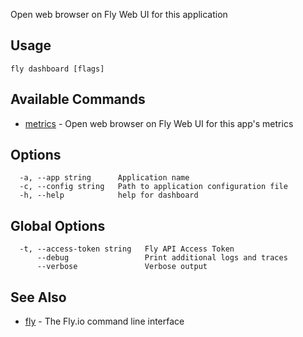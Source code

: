 Open web browser on Fly Web UI for this application

## Usage
~~~
fly dashboard [flags]
~~~

## Available Commands
* [metrics](/docs/flyctl/fly-dashboard-metrics/)	 - Open web browser on Fly Web UI for this app's metrics

## Options

~~~
  -a, --app string      Application name
  -c, --config string   Path to application configuration file
  -h, --help            help for dashboard
~~~

## Global Options

~~~
  -t, --access-token string   Fly API Access Token
      --debug                 Print additional logs and traces
      --verbose               Verbose output
~~~

## See Also

* [fly](/docs/flyctl/fly/)	 - The Fly.io command line interface

